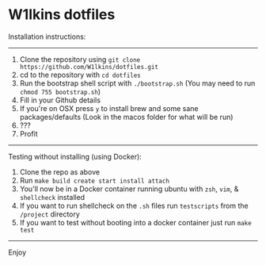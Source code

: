 # W1lkins dotfiles

Installation instructions:

---

1. Clone the repository using `git clone https://github.com/W1lkins/dotfiles.git`
2. cd to the repository with `cd dotfiles`
3. Run the bootstrap shell script with `./bootstrap.sh` (You may need to run `chmod 755 bootstrap.sh`)
4. Fill in your Github details
5. If you're on OSX press `y` to install brew and some sane packages/defaults (Look in the macos folder for what will be
   run)
6. ???
7. Profit

---

Testing without installing (using Docker):

1. Clone the repo as above
2. Run `make build create start install attach`
3. You'll now be in a Docker container running ubuntu with `zsh`, `vim`, & `shellcheck` installed
4. If you want to run shellcheck on the `.sh` files run `testscripts` from the `/project` directory
5. If you want to test without booting into a docker container just run `make test`

---

Enjoy
